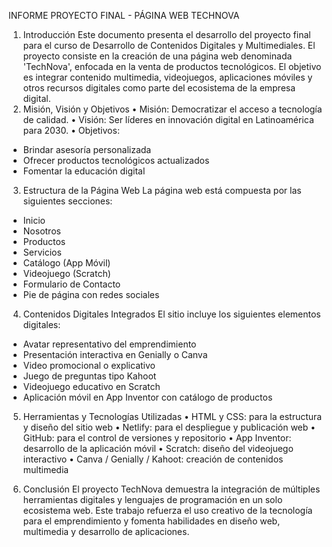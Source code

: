 INFORME PROYECTO FINAL - PÁGINA WEB TECHNOVA
1. Introducción
Este documento presenta el desarrollo del proyecto final para el curso de Desarrollo de Contenidos Digitales y Multimediales. El proyecto consiste en la creación de una página web denominada 'TechNova', enfocada en la venta de productos tecnológicos. El objetivo es integrar contenido multimedia, videojuegos, aplicaciones móviles y otros recursos digitales como parte del ecosistema de la empresa digital.
2. Misión, Visión y Objetivos
• Misión: Democratizar el acceso a tecnología de calidad.
• Visión: Ser líderes en innovación digital en Latinoamérica para 2030.
• Objetivos:
  - Brindar asesoría personalizada
  - Ofrecer productos tecnológicos actualizados
  - Fomentar la educación digital
3. Estructura de la Página Web
La página web está compuesta por las siguientes secciones:
- Inicio
- Nosotros
- Productos
- Servicios
- Catálogo (App Móvil)
- Videojuego (Scratch)
- Formulario de Contacto
- Pie de página con redes sociales

4. Contenidos Digitales Integrados
El sitio incluye los siguientes elementos digitales:
- Avatar representativo del emprendimiento
- Presentación interactiva en Genially o Canva
- Video promocional o explicativo
- Juego de preguntas tipo Kahoot
- Videojuego educativo en Scratch
- Aplicación móvil en App Inventor con catálogo de productos
5. Herramientas y Tecnologías Utilizadas
• HTML y CSS: para la estructura y diseño del sitio web
• Netlify: para el despliegue y publicación web
• GitHub: para el control de versiones y repositorio
• App Inventor: desarrollo de la aplicación móvil
• Scratch: diseño del videojuego interactivo
• Canva / Genially / Kahoot: creación de contenidos multimedia

6. Conclusión
El proyecto TechNova demuestra la integración de múltiples herramientas digitales y lenguajes de programación en un solo ecosistema web. Este trabajo refuerza el uso creativo de la tecnología para el emprendimiento y fomenta habilidades en diseño web, multimedia y desarrollo de aplicaciones.
